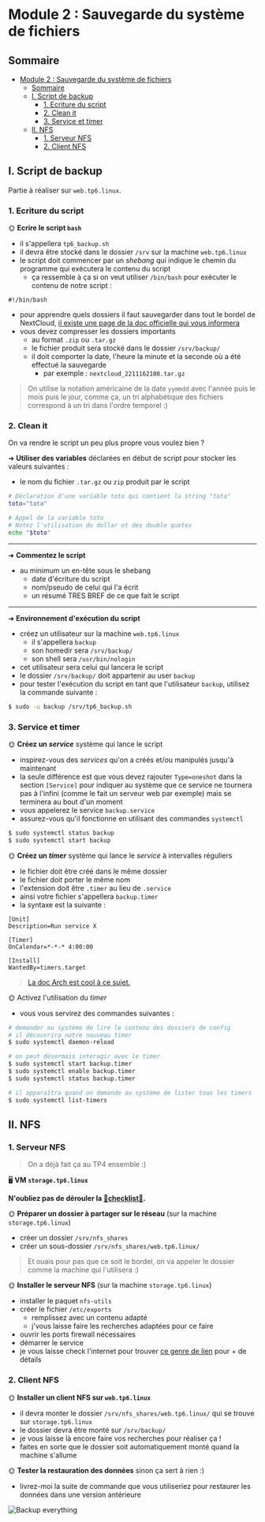 # Module 2 : Sauvegarde du système de fichiers

## Sommaire

- [Module 2 : Sauvegarde du système de fichiers](#module-2--sauvegarde-du-système-de-fichiers)
  - [Sommaire](#sommaire)
  - [I. Script de backup](#i-script-de-backup)
    - [1. Ecriture du script](#1-ecriture-du-script)
    - [2. Clean it](#2-clean-it)
    - [3. Service et timer](#3-service-et-timer)
  - [II. NFS](#ii-nfs)
    - [1. Serveur NFS](#1-serveur-nfs)
    - [2. Client NFS](#2-client-nfs)

## I. Script de backup

Partie à réaliser sur `web.tp6.linux`.

### 1. Ecriture du script

🌞 **Ecrire le script `bash`**

- il s'appellera `tp6_backup.sh`
- il devra être stocké dans le dossier `/srv` sur la machine `web.tp6.linux`
- le script doit commencer par un *shebang* qui indique le chemin du programme qui exécutera le contenu du script
  - ça ressemble à ça si on veut utiliser `/bin/bash` pour exécuter le contenu de notre script :

```
#!/bin/bash
```

- pour apprendre quels dossiers il faut sauvegarder dans tout le bordel de NextCloud, [il existe une page de la doc officielle qui vous informera](https://docs.nextcloud.com/server/latest/admin_manual/maintenance/backup.html)
- vous devez compresser les dossiers importants
  - au format `.zip` ou `.tar.gz`
  - le fichier produit sera stocké dans le dossier `/srv/backup/`
  - il doit comporter la date, l'heure la minute et la seconde où a été effectué la sauvegarde
    - par exemple : `nextcloud_2211162108.tar.gz`

> On utilise la notation américaine de la date `yymmdd` avec l'année puis le mois puis le jour, comme ça, un tri alphabétique des fichiers correspond à un tri dans l'ordre temporel :)

### 2. Clean it

On va rendre le script un peu plus propre vous voulez bien ?

➜ **Utiliser des variables** déclarées en début de script pour stocker les valeurs suivantes :

- le nom du fichier `.tar.gz` ou `zip` produit par le script

```bash
# Déclaration d'une variable toto qui contient la string "tata"
toto="tata"

# Appel de la variable toto
# Notez l'utilisation du dollar et des double quotes
echo "$toto"
```

---

➜ **Commentez le script**

- au minimum un en-tête sous le shebang
  - date d'écriture du script
  - nom/pseudo de celui qui l'a écrit
  - un résumé TRES BREF de ce que fait le script

---

➜ **Environnement d'exécution du script**

- créez un utilisateur sur la machine `web.tp6.linux`
  - il s'appellera `backup`
  - son homedir sera `/srv/backup/`
  - son shell sera `/usr/bin/nologin`
- cet utilisateur sera celui qui lancera le script
- le dossier `/srv/backup/` doit appartenir au user `backup`
- pour tester l'exécution du script en tant que l'utilisateur `backup`, utilisez la commande suivante :

```bash
$ sudo -u backup /srv/tp6_backup.sh
```

### 3. Service et timer

🌞 **Créez un *service*** système qui lance le script

- inspirez-vous des *services* qu'on a créés et/ou manipulés jusqu'à maintenant
- la seule différence est que vous devez rajouter `Type=oneshot` dans la section `[Service]` pour indiquer au système que ce service ne tournera pas à l'infini (comme le fait un serveur web par exemple) mais se terminera au bout d'un moment
- vous appelerez le service `backup.service`
- assurez-vous qu'il fonctionne en utilisant des commandes `systemctl`

```bash
$ sudo systemctl status backup
$ sudo systemctl start backup
```

🌞 **Créez un *timer*** système qui lance le *service* à intervalles réguliers

- le fichier doit être créé dans le même dossier
- le fichier doit porter le même nom
- l'extension doit être `.timer` au lieu de `.service`
- ainsi votre fichier s'appellera `backup.timer`
- la syntaxe est la suivante :

```systemd
[Unit]
Description=Run service X

[Timer]
OnCalendar=*-*-* 4:00:00

[Install]
WantedBy=timers.target
```

> [La doc Arch est cool à ce sujet.](https://wiki.archlinux.org/title/systemd/Timers)

🌞 Activez l'utilisation du *timer*

- vous vous servirez des commandes suivantes :

```bash
# demander au système de lire le contenu des dossiers de config
# il découvrira notre nouveau timer
$ sudo systemctl daemon-reload

# on peut désormais interagir avec le timer
$ sudo systemctl start backup.timer
$ sudo systemctl enable backup.timer
$ sudo systemctl status backup.timer

# il apparaîtra quand on demande au système de lister tous les timers
$ sudo systemctl list-timers
```

## II. NFS

### 1. Serveur NFS

> On a déjà fait ça au TP4 ensemble :)

🖥️ **VM `storage.tp6.linux`**

**N'oubliez pas de dérouler la [📝**checklist**📝](../../2/README.md#checklist).**

🌞 **Préparer un dossier à partager sur le réseau** (sur la machine `storage.tp6.linux`)

- créer un dossier `/srv/nfs_shares`
- créer un sous-dossier `/srv/nfs_shares/web.tp6.linux/`

> Et ouais pour pas que ce soit le bordel, on va appeler le dossier comme la machine qui l'utilisera :)

🌞 **Installer le serveur NFS** (sur la machine `storage.tp6.linux`)

- installer le paquet `nfs-utils`
- créer le fichier `/etc/exports`
  - remplissez avec un contenu adapté
  - j'vous laisse faire les recherches adaptées pour ce faire
- ouvrir les ports firewall nécessaires
- démarrer le service
- je vous laisse check l'internet pour trouver [ce genre de lien](https://www.digitalocean.com/community/tutorials/how-to-set-up-an-nfs-mount-on-rocky-linux-9) pour + de détails

### 2. Client NFS

🌞 **Installer un client NFS sur `web.tp6.linux`**

- il devra monter le dossier `/srv/nfs_shares/web.tp6.linux/` qui se trouve sur `storage.tp6.linux`
- le dossier devra être monté sur `/srv/backup/`
- je vous laisse là encore faire vos recherches pour réaliser ça !
- faites en sorte que le dossier soit automatiquement monté quand la machine s'allume

🌞 **Tester la restauration des données** sinon ça sert à rien :)

- livrez-moi la suite de commande que vous utiliseriez pour restaurer les données dans une version antérieure

![Backup everything](../pics/backup_everything.jpg)